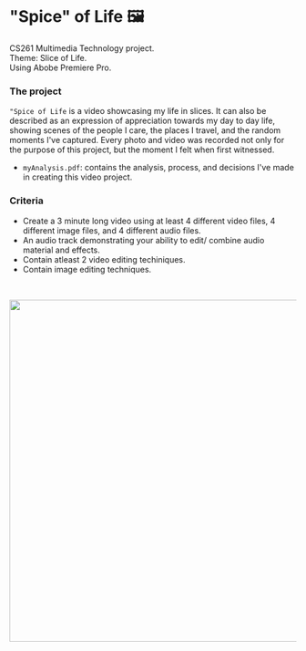 # "Spice" of Life 🖼️
CS261 Multimedia Technology project. <br/>
Theme: Slice of Life. <br/>
Using Abobe Premiere Pro.

### The project
`"Spice of Life` is a video showcasing my life in slices. It can also be described as an expression of appreciation towards my day to day life, showing scenes of the people I care, the places I travel, and the random moments I've captured. Every photo and video was recorded not only for the purpose of this project, but the moment I felt when first witnessed.  

- `myAnalysis.pdf`: contains the analysis, process, and decisions I've made in creating this video project.

### Criteria
- Create a 3 minute long video using at least 4 different video files, 4 different image files, and 4 different audio files.
-  An audio track demonstrating your ability to edit/ combine audio material and effects. 
- Contain atleast 2 video editing techiniques.
- Contain image editing techniques. 
<br/>

<p align="center">
 <img src="in and out points.png" width="600">
</p>
